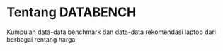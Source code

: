 # Tentang DATABENCH

Kumpulan data-data benchmark dan data-data rekomendasi laptop dari berbagai rentang harga
